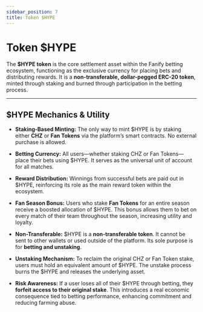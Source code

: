 ```yaml
---
sidebar_position: 7
title: Token $HYPE
---
```


# Token $HYPE

The **$HYPE token** is the core settlement asset within the Fanify betting ecosystem, functioning as the exclusive currency for placing bets and distributing rewards. It is a **non-transferable, dollar-pegged ERC-20 token**, minted through staking and burned through participation in the betting process.

---

## $HYPE Mechanics & Utility

* **Staking-Based Minting:**
  The only way to mint $HYPE is by staking either **CHZ** or **Fan Tokens** via the platform’s smart contracts. No external purchase is allowed.

* **Betting Currency:**
  All users—whether staking CHZ or Fan Tokens—place their bets using $HYPE. It serves as the universal unit of account for all matches.

* **Reward Distribution:**
  Winnings from successful bets are paid out in $HYPE, reinforcing its role as the main reward token within the ecosystem.

* **Fan Season Bonus:**
  Users who stake **Fan Tokens** for an entire season receive a boosted allocation of $HYPE. This bonus allows them to bet on every match of their team throughout the season, increasing utility and loyalty.

* **Non-Transferable:**
  $HYPE is a **non-transferable token**. It cannot be sent to other wallets or used outside of the platform. Its sole purpose is for **betting and unstaking**.

* **Unstaking Mechanism:**
  To reclaim the original CHZ or Fan Token stake, users must hold an equivalent amount of $HYPE. The unstake process burns the $HYPE and releases the underlying asset.

* **Risk Awareness:**
  If a user loses all of their $HYPE through betting, they **forfeit access to their original stake**. This introduces a real economic consequence tied to betting performance, enhancing commitment and reducing farming abuse.

